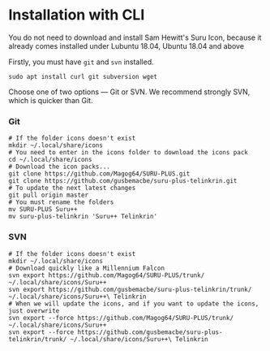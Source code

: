 # Installation with CLI


You do not need to download and install Sam Hewitt's Suru Icon, because it already comes installed under Lubuntu 18.04, Ubuntu 18.04 and above

Firstly, you must have `git` and `svn` installed. 

```shell
sudo apt install curl git subversion wget
```

Choose one of two options — Git or SVN. We recommend strongly SVN, which is quicker than Git. 

### Git

```shell
# If the folder icons doesn't exist
mkdir ~/.local/share/icons
# You need to enter in the icons folder to download the icons pack
cd ~/.local/share/icons
# Download the icon packs...
git clone https://github.com/Magog64/SURU-PLUS.git
git clone https://github.com/gusbemacbe/suru-plus-telinkrin.git
# To update the next latest changes
git pull origin master 
# You must rename the folders
mv SURU-PLUS Suru++
mv suru-plus-telinkrin 'Suru++ Telinkrin'
```

### SVN

```shell
# If the folder icons doesn't exist
mkdir ~/.local/share/icons
# Download quickly like a Millennium Falcon
svn export https://github.com/Magog64/SURU-PLUS/trunk/ ~/.local/share/icons/Suru++
svn export https://github.com/gusbemacbe/suru-plus-telinkrin/trunk/ ~/.local/share/icons/Suru++\ Telinkrin
# When we will update the icons, and if you want to update the icons, just overwrite
svn export --force https://github.com/Magog64/SURU-PLUS/trunk/ ~/.local/share/icons/Suru++
svn export --force https://github.com/gusbemacbe/suru-plus-telinkrin/trunk/ ~/.local/share/icons/Suru++\ Telinkrin
```
